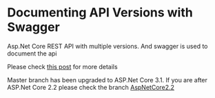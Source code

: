 # Documenting API Versions with Swagger
Asp.Net Core REST API with multiple versions. And swagger is used to document the api

Please check [this post](https://cabbagetech.blog/2019/03/02/integrating-swagger-with-url-based-asp-net-core-api-versioning/) for more details

Master branch has been upgraded to ASP.Net Core 3.1. If you are after ASP.Net Core 2.2 please check the branch [AspNetCore2.2](https://github.com/jobairkhan/MultipleApiVersionsWithSwagger/tree/AspNetCore2.2)
